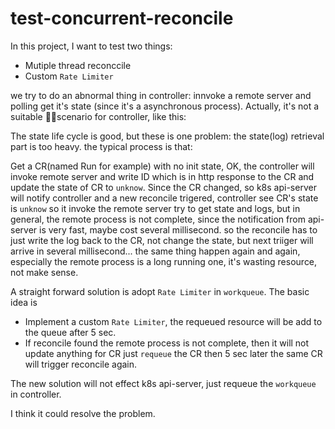 # test-concurrent-reconcile


In this project, I want to test two things:
- Mutiple thread reconccile
- Custom `Rate Limiter`


we try to do an abnormal thing in controller: innvoke a remote server and polling get it's state (since it's a asynchronous process).
Actually, it's not a suitable scenario for controller, like this:




The state life cycle is good, but these is one problem: the state(log) retrieval part is too heavy.
the typical process is that:

Get a CR(named Run for example) with no init state, OK, the controller will invoke remote server and write ID which is in http response to the CR and update the state of CR to `unknow`.
Since the CR changed, so k8s api-server will notify controller and a new reconcile trigered, controller see CR's state is `unknow` so it invoke the remote server try to get state and logs, but in general, the remote process is not complete, since the notification from api-server is very fast, maybe cost several millisecond. so the reconcile has to just write the log back to the CR, not change the state, but next triiger will arrive in several millisecond... the same thing happen again and again, especially the remote process is a long running one, it's wasting resource, not make sense.

A straight forward solution is adopt `Rate Limiter` in `workqueue`.
The basic idea is 
- Implement a custom `Rate Limiter`, the requeued resource will be add to the queue after 5 sec.
- If reconcile found the remote process is not complete, then it will not update anything for CR just `requeue` the CR then 5 sec later the same CR will trigger reconcile again.


The new solution will not effect k8s api-server, just requeue the `workqueue` in controller.

I think it could resolve the problem.




